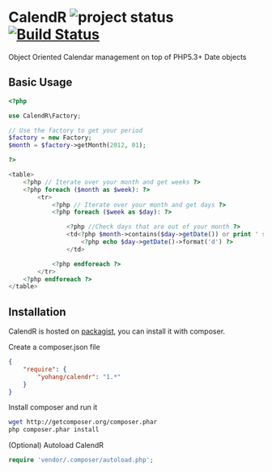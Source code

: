 # CalendR ![project status](http://stillmaintained.com/frequence-web/CalendR.png) [![Build Status](https://secure.travis-ci.org/yohang/CalendR.png?branch=master)](http://travis-ci.org/yohang/CalendR) #

Object Oriented Calendar management on top of PHP5.3+ Date objects

Basic Usage
-----------

```php
<?php

use CalendR\Factory;

// Use the factory to get your period
$factory = new Factory;
$month = $factory->getMonth(2012, 01);

?>

<table>
    <?php // Iterate over your month and get weeks ?>
    <?php foreach ($month as $week): ?>
        <tr>
            <?php // Iterate over your month and get days ?>
            <?php foreach ($week as $day): ?>

                <?php //Check days that are out of your month ?>
                <td<?php $month->contains($day->getDate()) or print ' style="color: grey;"' ?>>
                    <?php echo $day->getDate()->format('d') ?>
                </td>

            <?php endforeach ?>
        </tr>
    <?php endforeach ?>
</table>

```

Installation
------------

CalendR is hosted on [packagist](http://packagist.org), you can install it with composer.

Create a composer.json file

```json
{
    "require": {
        "yohang/calendr": "1.*"
    }
}
```

Install composer and run it

```sh
wget http://getcomposer.org/composer.phar
php composer.phar install
```

(Optional) Autoload CalendR

```php
require 'vendor/.composer/autoload.php';
```
